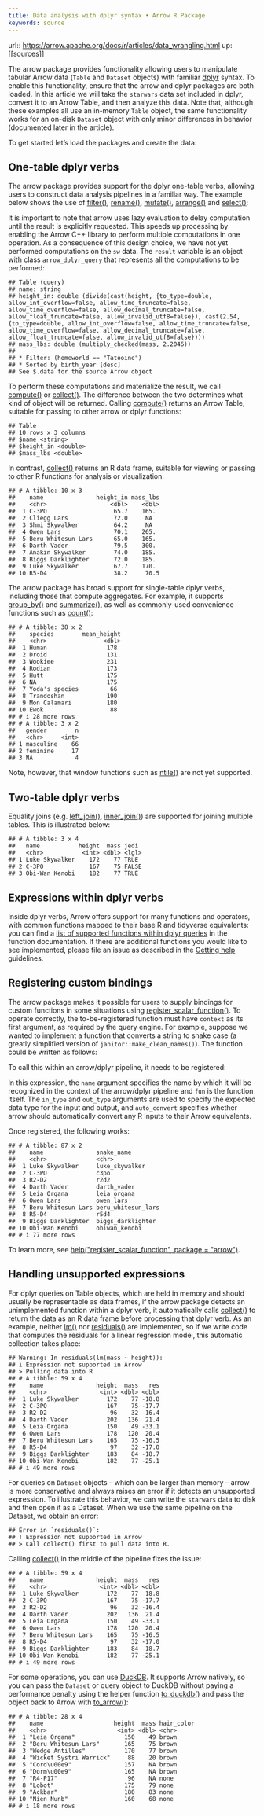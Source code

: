 ```yaml
---
title: Data analysis with dplyr syntax • Arrow R Package
keywords: source
---
```


url:: https://arrow.apache.org/docs/r/articles/data_wrangling.html
up: [[sources]]

The arrow package provides functionality allowing users to manipulate tabular Arrow data (`Table` and `Dataset` objects) with familiar [dplyr](https://dplyr.tidyverse.org) syntax. To enable this functionality, ensure that the arrow and dplyr packages are both loaded. In this article we will take the `starwars` data set included in dplyr, convert it to an Arrow Table, and then analyze this data. Note that, although these examples all use an in-memory `Table` object, the same functionality works for an on-disk `Dataset` object with only minor differences in behavior (documented later in the article).

To get started let’s load the packages and create the data:  

## One-table dplyr verbs

The arrow package provides support for the dplyr one-table verbs, allowing users to construct data analysis pipelines in a familiar way. The example below shows the use of [filter()](https://dplyr.tidyverse.org/reference/filter.html), [rename()](https://dplyr.tidyverse.org/reference/rename.html), [mutate()](https://dplyr.tidyverse.org/reference/mutate.html), [arrange()](https://dplyr.tidyverse.org/reference/arrange.html) and [select()](https://dplyr.tidyverse.org/reference/select.html):

It is important to note that arrow uses lazy evaluation to delay computation until the result is explicitly requested. This speeds up processing by enabling the Arrow C++ library to perform multiple computations in one operation. As a consequence of this design choice, we have not yet performed computations on the `sw` data. The `result` variable is an object with class `arrow_dplyr_query` that represents all the computations to be performed:

    ## Table (query)
    ## name: string
    ## height_in: double (divide(cast(height, {to_type=double, allow_int_overflow=false, allow_time_truncate=false, allow_time_overflow=false, allow_decimal_truncate=false, allow_float_truncate=false, allow_invalid_utf8=false}), cast(2.54, {to_type=double, allow_int_overflow=false, allow_time_truncate=false, allow_time_overflow=false, allow_decimal_truncate=false, allow_float_truncate=false, allow_invalid_utf8=false})))
    ## mass_lbs: double (multiply_checked(mass, 2.2046))
    ## 
    ## * Filter: (homeworld == "Tatooine")
    ## * Sorted by birth_year [desc]
    ## See $.data for the source Arrow object
To perform these computations and materialize the result, we call [compute()](https://dplyr.tidyverse.org/reference/compute.html) or [collect()](https://dplyr.tidyverse.org/reference/compute.html). The difference between the two determines what kind of object will be returned. Calling [compute()](https://dplyr.tidyverse.org/reference/compute.html) returns an Arrow Table, suitable for passing to other arrow or dplyr functions:

    ## Table
    ## 10 rows x 3 columns
    ## $name <string>
    ## $height_in <double>
    ## $mass_lbs <double>
In contrast, [collect()](https://dplyr.tidyverse.org/reference/compute.html) returns an R data frame, suitable for viewing or passing to other R functions for analysis or visualization:

    ## # A tibble: 10 x 3
    ##    name               height_in mass_lbs
    ##    <chr>                  <dbl>    <dbl>
    ##  1 C-3PO                   65.7    165. 
    ##  2 Cliegg Lars             72.0     NA  
    ##  3 Shmi Skywalker          64.2     NA  
    ##  4 Owen Lars               70.1    265. 
    ##  5 Beru Whitesun Lars      65.0    165. 
    ##  6 Darth Vader             79.5    300. 
    ##  7 Anakin Skywalker        74.0    185. 
    ##  8 Biggs Darklighter       72.0    185. 
    ##  9 Luke Skywalker          67.7    170. 
    ## 10 R5-D4                   38.2     70.5
The arrow package has broad support for single-table dplyr verbs, including those that compute aggregates. For example, it supports [group_by()](https://dplyr.tidyverse.org/reference/group_by.html) and [summarize()](https://dplyr.tidyverse.org/reference/summarise.html), as well as commonly-used convenience functions such as [count()](https://dplyr.tidyverse.org/reference/count.html):

    ## # A tibble: 38 x 2
    ##    species        mean_height
    ##    <chr>                <dbl>
    ##  1 Human                 178 
    ##  2 Droid                 131.
    ##  3 Wookiee               231 
    ##  4 Rodian                173 
    ##  5 Hutt                  175 
    ##  6 NA                    175 
    ##  7 Yoda's species         66 
    ##  8 Trandoshan            190 
    ##  9 Mon Calamari          180 
    ## 10 Ewok                   88 
    ## # i 28 more rows
    ## # A tibble: 3 x 2
    ##   gender        n
    ##   <chr>     <int>
    ## 1 masculine    66
    ## 2 feminine     17
    ## 3 NA            4
Note, however, that window functions such as [ntile()](https://dplyr.tidyverse.org/reference/ntile.html) are not yet supported.  

## Two-table dplyr verbs

Equality joins (e.g. [left_join()](https://dplyr.tidyverse.org/reference/mutate-joins.html), [inner_join()](https://dplyr.tidyverse.org/reference/mutate-joins.html)) are supported for joining multiple tables. This is illustrated below:

    ## # A tibble: 3 x 4
    ##   name           height  mass jedi 
    ##   <chr>           <int> <dbl> <lgl>
    ## 1 Luke Skywalker    172    77 TRUE 
    ## 2 C-3PO             167    75 FALSE
    ## 3 Obi-Wan Kenobi    182    77 TRUE
## Expressions within dplyr verbs

Inside dplyr verbs, Arrow offers support for many functions and operators, with common functions mapped to their base R and tidyverse equivalents: you can find a [list of supported functions within dplyr queries](https://arrow.apache.org/docs/r/articles/../reference/acero.html) in the function documentation. If there are additional functions you would like to see implemented, please file an issue as described in the [Getting help](https://arrow.apache.org/docs/r/#getting-help) guidelines.  

## Registering custom bindings

The arrow package makes it possible for users to supply bindings for custom functions in some situations using [register_scalar_function()](https://arrow.apache.org/docs/r/articles/../reference/register_scalar_function.html). To operate correctly, the to-be-registered function must have `context` as its first argument, as required by the query engine. For example, suppose we wanted to implement a function that converts a string to snake case (a greatly simplified version of `janitor::make_clean_names()`). The function could be written as follows:

To call this within an arrow/dplyr pipeline, it needs to be registered:

In this expression, the `name` argument specifies the name by which it will be recognized in the context of the arrow/dplyr pipeline and `fun` is the function itself. The `in_type` and `out_type` arguments are used to specify the expected data type for the input and output, and `auto_convert` specifies whether arrow should automatically convert any R inputs to their Arrow equivalents.

Once registered, the following works:

    ## # A tibble: 87 x 2
    ##    name               snake_name        
    ##    <chr>              <chr>             
    ##  1 Luke Skywalker     luke_skywalker    
    ##  2 C-3PO              c3po              
    ##  3 R2-D2              r2d2              
    ##  4 Darth Vader        darth_vader       
    ##  5 Leia Organa        leia_organa       
    ##  6 Owen Lars          owen_lars         
    ##  7 Beru Whitesun Lars beru_whitesun_lars
    ##  8 R5-D4              r5d4              
    ##  9 Biggs Darklighter  biggs_darklighter 
    ## 10 Obi-Wan Kenobi     obiwan_kenobi     
    ## # i 77 more rows
To learn more, see [help("register_scalar_function", package = "arrow")](https://arrow.apache.org/docs/r/articles/../reference/register_scalar_function.html).  

## Handling unsupported expressions

For dplyr queries on Table objects, which are held in memory and should usually be representable as data frames, if the arrow package detects an unimplemented function within a dplyr verb, it automatically calls [collect()](https://dplyr.tidyverse.org/reference/compute.html) to return the data as an R data frame before processing that dplyr verb. As an example, neither [lm()](https://rdrr.io/r/stats/lm.html) nor [residuals()](https://rdrr.io/r/stats/residuals.html) are implemented, so if we write code that computes the residuals for a linear regression model, this automatic collection takes place:

    ## Warning: In residuals(lm(mass ~ height)): 
    ## i Expression not supported in Arrow
    ## > Pulling data into R
    ## # A tibble: 59 x 4
    ##    name               height  mass   res
    ##    <chr>               <int> <dbl> <dbl>
    ##  1 Luke Skywalker        172    77 -18.8
    ##  2 C-3PO                 167    75 -17.7
    ##  3 R2-D2                  96    32 -16.4
    ##  4 Darth Vader           202   136  21.4
    ##  5 Leia Organa           150    49 -33.1
    ##  6 Owen Lars             178   120  20.4
    ##  7 Beru Whitesun Lars    165    75 -16.5
    ##  8 R5-D4                  97    32 -17.0
    ##  9 Biggs Darklighter     183    84 -18.7
    ## 10 Obi-Wan Kenobi        182    77 -25.1
    ## # i 49 more rows
For queries on `Dataset` objects – which can be larger than memory – arrow is more conservative and always raises an error if it detects an unsupported expression. To illustrate this behavior, we can write the `starwars` data to disk and then open it as a Dataset. When we use the same pipeline on the Dataset, we obtain an error:

    ## Error in `residuals()`:
    ## ! Expression not supported in Arrow
    ## > Call collect() first to pull data into R.
Calling [collect()](https://dplyr.tidyverse.org/reference/compute.html) in the middle of the pipeline fixes the issue:

    ## # A tibble: 59 x 4
    ##    name               height  mass   res
    ##    <chr>               <int> <dbl> <dbl>
    ##  1 Luke Skywalker        172    77 -18.8
    ##  2 C-3PO                 167    75 -17.7
    ##  3 R2-D2                  96    32 -16.4
    ##  4 Darth Vader           202   136  21.4
    ##  5 Leia Organa           150    49 -33.1
    ##  6 Owen Lars             178   120  20.4
    ##  7 Beru Whitesun Lars    165    75 -16.5
    ##  8 R5-D4                  97    32 -17.0
    ##  9 Biggs Darklighter     183    84 -18.7
    ## 10 Obi-Wan Kenobi        182    77 -25.1
    ## # i 49 more rows
For some operations, you can use [DuckDB](https://www.duckdb.org). It supports Arrow natively, so you can pass the `Dataset` or query object to DuckDB without paying a performance penalty using the helper function [to_duckdb()](https://arrow.apache.org/docs/r/articles/../reference/to_duckdb.html) and pass the object back to Arrow with [to_arrow()](https://arrow.apache.org/docs/r/articles/../reference/to_arrow.html):

    ## # A tibble: 28 x 4
    ##    name                    height  mass hair_color
    ##    <chr>                    <int> <dbl> <chr>     
    ##  1 "Leia Organa"              150    49 brown     
    ##  2 "Beru Whitesun Lars"       165    75 brown     
    ##  3 "Wedge Antilles"           170    77 brown     
    ##  4 "Wicket Systri Warrick"     88    20 brown     
    ##  5 "Cord\u00e9"               157    NA brown     
    ##  6 "Dorm\u00e9"               165    NA brown     
    ##  7 "R4-P17"                    96    NA none      
    ##  8 "Lobot"                    175    79 none      
    ##  9 "Ackbar"                   180    83 none      
    ## 10 "Nien Nunb"                160    68 none      
    ## # i 18 more rows
